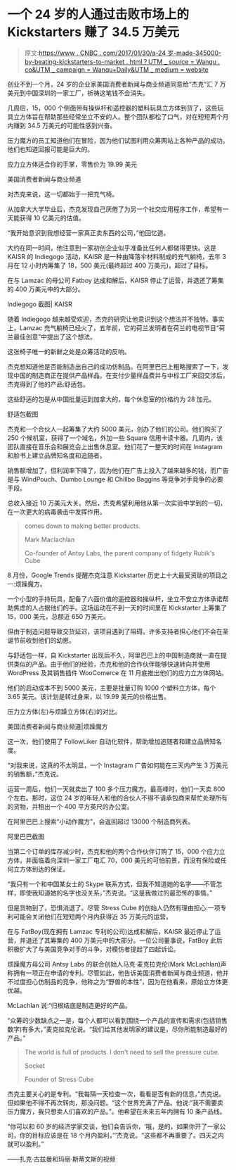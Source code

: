 # 一个 24 岁的人通过击败市场上的 Kickstarters 赚了 34.5 万美元

> 原文:[https://www . CNBC . com/2017/01/30/a-24 岁-made-345000-by-beating-kickstarters-to-market . html？UTM _ source = Wanqu . co&UTM _ campaign = Wanqu+Daily&UTM _ medium = website](https://www.cnbc.com/2017/01/30/a-24-year-old-made-345000-by-beating-kickstarters-to-market.html?utm_source=wanqu.co&utm_campaign=Wanqu+Daily&utm_medium=website)

 创业不到一个月，24 岁的企业家美国消费者新闻与商业频道同意给“杰克”汇 7 万美元到中国深圳的一家工厂，祈祷这笔钱不会消失。

几周后，15，000 个侧面带有操纵杆和遥控器的塑料玩具立方体到货了，这些玩具立方体旨在帮助那些经常坐立不安的人。整个团队都松了口气，对在短短两个月内赚到 34.5 万美元的可能性感到兴奋。

压力魔方的员工知道他们在冒险，因为他们试图利用众筹网站上各种产品的成功。他们也知道回报可能是巨大的。

应力立方体适合你的手掌，零售价为 19.99 美元

美国消费者新闻与商业频道

对杰克来说，这一切都始于一把充气椅。

从加拿大大学毕业后，杰克发现自己厌倦了为另一个社交应用程序工作，希望有一天能获得 10 亿美元的估值。

“我开始意识到我想经营一家真正卖东西的公司，”他回忆道。

大约在同一时间，他注意到一家初创企业似乎准备比任何人都做得更快。这是 KAISR 的 Indiegogo 活动，KAISR 是一种由降落伞材料制成的充气躺椅，去年 3 月在 12 小时内筹集了 18，500 美元(最终超过 400 万美元)，超过了目标。

在与 Lamzac 的母公司 Fatboy 达成和解后，KAISR 停止了运营，并退还了筹集的 400 万美元中的大部分。

Indiegogo 截图| KAISR

随着 Indiegogo 越来越受欢迎，杰克的研究让他意识到这个想法并不独特。事实上，Lamzac 充气躺椅已经火了，五年前，它的荷兰发明者在荷兰的电视节目“荷兰最佳创意”中提出了这个想法。

这张椅子唯一的新鲜之处是众筹活动的反响。

杰克想知道他是否能制造出自己的成功仿制品。在阿里巴巴上粗略搜索了一下，发现中国的制造商正在提供产品样品，在支付少量样品费并与中标工厂来回交涉后，杰克得到了他的产品:舒适包。

这些舒适的包是从中国批量运到加拿大的，每个休息室的价格约为 28 加元。

舒适包截图

杰克和一个合伙人一起筹集了大约 5000 美元，创办了他们的公司。他们购买了 250 个候机室，获得了一个域名，外加一些 Square 信用卡读卡器。几周内，该团队直接在音乐会和展览会上出售休息室。他们花了一整天的时间在 Instagram 和脸书上建立品牌知名度和追随者。

销售额增加了，但利润率下降了，因为他们在广告上投入了越来越多的钱，而广告是与 WindPouch、Dumbo Lounge 和 Chillbo Baggins 等竞争对手竞争的必要手段。

总收入接近 10 万美元大关。然后，杰克希望利用他从第一次实验中学到的一切，在一次更大的病毒袭击中发挥作用。

> comes down to making better products.
> 
> Mark Maclachlan
> 
> Co-founder of Antsy Labs, the parent company of fidgety Rubik's Cube

8 月份，Google Trends 提醒杰克注意 Kickstarter 历史上十大最受资助的项目之一:烦躁魔方。

一个小型的手持玩具，配备了六面价值的遥控器和操纵杆，坐立不安立方体承诺帮助焦虑的人占据他们的手。这场运动在不到一天的时间里在 Kickstarter 上筹集了 15，000 美元，总额近 650 万美元。

但由于制造问题导致交货延迟，该项目遇到了阻碍。许多支持者担心他们不会在圣诞节前收到他们的幼崽。

与舒适包一样，自 Kickstarter 出现后不久，阿里巴巴上的中国制造商就一直在提供类似的产品。由于他们的经验，杰克和他的合作伙伴能够快速转向并使用 WordPress 及其销售插件 WooComerce 在 11 月底推出他们的应力立方体网站。

他们的启动成本不到 5000 美元，主要是批量订购 1000 个塑料立方体，每个 3.65 美元。该计划是转过身来，以 19.99 美元的价格出售。

压力立方体(左)与烦躁立方体(右)的对比。

美国消费者新闻与商业频道|烦躁魔方

这一次，他们使用了 FollowLiker 自动化软件，帮助增加追随者和建立品牌知名度。

“对我来说，这真的不太明显，一个 Instagram 广告如何能在三天内产生 3 万美元的销售额，”杰克说。

运营一周后，他们一天就卖出了 100 多个压力魔方。最高峰时，他们一天卖 800 个左右。那时，这位 24 岁的年轻人和他的合伙人不得不请承包商来帮忙处理所有的货物，并租出一个 400 平方英尺的办公室。

在阿里巴巴上搜索“小动作魔方”，会返回超过 13000 个制造商列表。

阿里巴巴截图

当第二个订单的库存减少时，杰克和他的两个合作伙伴订购了 15，000 个应力立方体，并面临着向深圳一家工厂电汇 70，000 美元的可怕前景，而没有保险或任何立方体到达的保证。

“我只有一个和中国某女士的 Skype 联系方式，但我不知道她的名字——不管怎样，即使我知道她的名字也没关系，”杰克说。“这是我做过的最恐怖的事情。”

但是货物到了，恐惧消退了。尽管 Stress Cube 的创始人仍然有理由担心:一项专利可能会关闭他们在短短两个月内获得近 35 万美元的运营。

在与 FatBoy(现在拥有 Lamzac 专利的公司)达成和解后，KAISR 最近停止了运营，并退还了其筹集的 400 万美元中的大部分。一位公司董事说，FatBoy 此后积极扩大了与美国竞争对手的斗争，对模仿者提起了四起诉讼。

烦躁魔方母公司 Antsy Labs 的联合创始人马克·麦克拉克伦(Mark McLachlan)声称拥有一项正在申请的专利。尽管如此，他告诉美国消费者新闻与商业频道，他并不过度担心仿制品的竞争，他称之为“野兽的本性”，因为在他看来，原始立方体更优越。

McLachlan 说:“归根结底是制造更好的产品。

“众筹的少数缺点之一是，每个人都可以看到围绕一个产品的宣传和需求(包括销售数字)有多大，”麦克拉克伦说。“我们给其他发明家的建议是，尽你所能制造最好的产品。”

> The world is full of products. I don't need to sell the pressure cube.
> 
> Socket
> 
> Founder of Stress Cube

杰克主要关心的是专利。“我每隔一天检查一次，看看是否有新的信息，”杰克说。但如果他不得不再次转向，那没问题。“这个世界充满了产品。他说:“我不需要卖压力魔方，我只想卖人们喜欢的产品。”。他希望在未来五年内拥有 10 条产品线。

“你可以和 60 岁的经济学家交谈，他们会告诉你，‘哦，是的，如果你开了一家公司，你的目标应该是在 18 个月内盈利，’”杰克说。“这些都不再重要了。四天之内就可以盈利。”

——扎克·古兹曼和玛丽·斯蒂文斯的视频